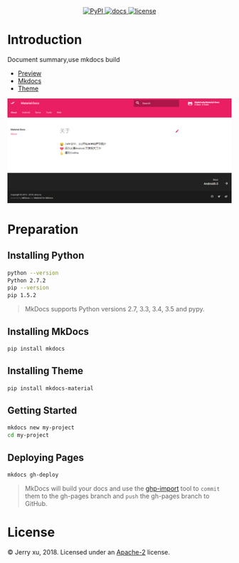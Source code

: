 <p align="center">
	<a href="https://pypi.python.org/pypi/mkdocs-material" rel="nofollow">
		<img src="https://img.shields.io/pypi/v/mkdocs-material.svg" alt="PyPI">
	</a>
	<a href="https://github.com/vuejs/vue">
		<img src="https://travis-ci.org/BladeCode/Material-Docs.svg?branch=master" alt="docs">
	</a>
	<a href="https://github.com/BladeCode/Material-Docs/master/LICENSE">
		<img src="https://img.shields.io/crates/l/rustc-serialize.svg" alt="license">
	</a>
</p>

# Introduction
Document summary,use mkdocs build
* [Preview](https://BladeCode.github.io/Material-Docs)
* [Mkdocs](http://www.mkdocs.org/)
* [Theme](https://squidfunk.github.io/mkdocs-material/)

![Perview](image/perview.png)

# Preparation

## Installing Python
``` bash
python --version
Python 2.7.2
pip --version
pip 1.5.2
```
>MkDocs supports Python versions 2.7, 3.3, 3.4, 3.5 and pypy.

## Installing MkDocs

``` bash
pip install mkdocs
```

## Installing Theme

``` bash
pip install mkdocs-material
```

## Getting Started

``` bash
mkdocs new my-project
cd my-project
```

## Deploying Pages

``` bash
mkdocs gh-deploy
```
>MkDocs will build your docs and use the [ghp-import](https://github.com/davisp/ghp-import) tool to `commit` them to the gh-pages branch and `push` the gh-pages branch to GitHub.

# License
© Jerry xu, 2018. Licensed under an [Apache-2](https://github.com/BladeCode/Material-Docs/blob/master/LICENSE) license.